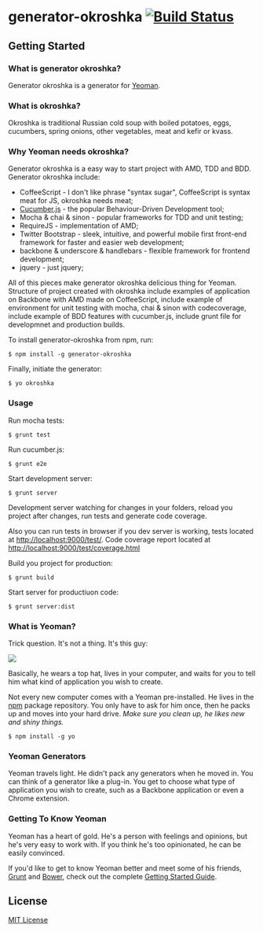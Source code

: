 # generator-okroshka [![Build Status](https://secure.travis-ci.org/kucherenko/generator-okroshka.png?branch=master)](https://travis-ci.org/kucherenko/generator-okroshka)

## Getting Started

### What is generator okroshka?

Generator okroshka is a generator for [Yeoman](http://yeoman.io).

### What is okroshka?

Okroshka is traditional Russian cold soup with boiled potatoes, eggs, cucumbers, spring onions, other vegetables, meat and kefir or kvass.

### Why Yeoman needs okroshka?

Generator okroshka is a easy way to start project with AMD, TDD and BDD.
Generator okroshka include:
 - CoffeeScript - I don't like phrase "syntax sugar", CoffeeScript is syntax meat for JS, okroshka needs meat;
 - [Cucumber.js](https://github.com/cucumber/cucumber-js) - the popular Behaviour-Driven Development tool;
 - Mocha & chai & sinon - popular frameworks for TDD and unit testing;
 - RequireJS - implementation of AMD;
 - Twitter Bootstrap - sleek, intuitive, and powerful mobile first front-end framework for faster and easier web development;
 - backbone & underscore & handlebars - flexible framework for frontend development;
 - jquery - just jquery;

All of this pieces make generator okroshka delicious thing for Yeoman.
Structure of project created with okroshka include examples of application on Backbone with AMD made on CoffeeScript, include example of environment for unit testing with mocha, chai & sinon with codecoverage, include example of BDD features with cucumber.js, include grunt file for developmnet and production builds.

To install generator-okroshka from npm, run:

```
$ npm install -g generator-okroshka
```

Finally, initiate the generator:

```
$ yo okroshka
```

### Usage

Run mocha tests:
```
$ grunt test
```

Run cucumber.js:
```
$ grunt e2e
```

Start development server:
```
$ grunt server
```
Development server watching for changes in your folders, reload you project after changes, run tests and generate code coverage.

Also you can run tests in browser if you dev server is working, tests located at [http://localhost:9000/test/](http://localhost:9000/test/). Code coverage report located at [http://localhost:9000/test/coverage.html](http://localhost:9000/test/coverage.html)

Build you project for production:
```
$ grunt build
```

Start server for productiuon code:
```
$ grunt server:dist
```

### What is Yeoman?

Trick question. It's not a thing. It's this guy:

![](http://i.imgur.com/JHaAlBJ.png)

Basically, he wears a top hat, lives in your computer, and waits for you to tell him what kind of application you wish to create.

Not every new computer comes with a Yeoman pre-installed. He lives in the [npm](https://npmjs.org) package repository. You only have to ask for him once, then he packs up and moves into your hard drive. *Make sure you clean up, he likes new and shiny things.*

```
$ npm install -g yo
```

### Yeoman Generators

Yeoman travels light. He didn't pack any generators when he moved in. You can think of a generator like a plug-in. You get to choose what type of application you wish to create, such as a Backbone application or even a Chrome extension.

### Getting To Know Yeoman

Yeoman has a heart of gold. He's a person with feelings and opinions, but he's very easy to work with. If you think he's too opinionated, he can be easily convinced.

If you'd like to get to know Yeoman better and meet some of his friends, [Grunt](http://gruntjs.com) and [Bower](http://bower.io), check out the complete [Getting Started Guide](https://github.com/yeoman/yeoman/wiki/Getting-Started).


## License

[MIT License](http://en.wikipedia.org/wiki/MIT_License)

